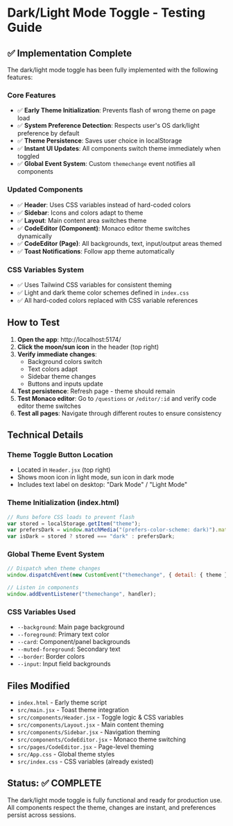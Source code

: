 # Dark/Light Mode Toggle - Testing Guide

## ✅ Implementation Complete

The dark/light mode toggle has been fully implemented with the following features:

### Core Features

- ✅ **Early Theme Initialization**: Prevents flash of wrong theme on page load
- ✅ **System Preference Detection**: Respects user's OS dark/light preference by default
- ✅ **Theme Persistence**: Saves user choice in localStorage
- ✅ **Instant UI Updates**: All components switch theme immediately when toggled
- ✅ **Global Event System**: Custom `themechange` event notifies all components

### Updated Components

- ✅ **Header**: Uses CSS variables instead of hard-coded colors
- ✅ **Sidebar**: Icons and colors adapt to theme
- ✅ **Layout**: Main content area switches theme
- ✅ **CodeEditor (Component)**: Monaco editor theme switches dynamically
- ✅ **CodeEditor (Page)**: All backgrounds, text, input/output areas themed
- ✅ **Toast Notifications**: Follow app theme automatically

### CSS Variables System

- ✅ Uses Tailwind CSS variables for consistent theming
- ✅ Light and dark theme color schemes defined in `index.css`
- ✅ All hard-coded colors replaced with CSS variable references

## How to Test

1. **Open the app**: http://localhost:5174/
2. **Click the moon/sun icon** in the header (top right)
3. **Verify immediate changes**:
   - Background colors switch
   - Text colors adapt
   - Sidebar theme changes
   - Buttons and inputs update
4. **Test persistence**: Refresh page - theme should remain
5. **Test Monaco editor**: Go to `/questions` or `/editor/:id` and verify code editor theme switches
6. **Test all pages**: Navigate through different routes to ensure consistency

## Technical Details

### Theme Toggle Button Location

- Located in `Header.jsx` (top right)
- Shows moon icon in light mode, sun icon in dark mode
- Includes text label on desktop: "Dark Mode" / "Light Mode"

### Theme Initialization (index.html)

```javascript
// Runs before CSS loads to prevent flash
var stored = localStorage.getItem("theme");
var prefersDark = window.matchMedia("(prefers-color-scheme: dark)").matches;
var isDark = stored ? stored === "dark" : prefersDark;
```

### Global Theme Event System

```javascript
// Dispatch when theme changes
window.dispatchEvent(new CustomEvent("themechange", { detail: { theme } }));

// Listen in components
window.addEventListener("themechange", handler);
```

### CSS Variables Used

- `--background`: Main page background
- `--foreground`: Primary text color
- `--card`: Component/panel backgrounds
- `--muted-foreground`: Secondary text
- `--border`: Border colors
- `--input`: Input field backgrounds

## Files Modified

- `index.html` - Early theme script
- `src/main.jsx` - Toast theme integration
- `src/components/Header.jsx` - Toggle logic & CSS variables
- `src/components/Layout.jsx` - Main content theming
- `src/components/Sidebar.jsx` - Navigation theming
- `src/components/CodeEditor.jsx` - Monaco theme switching
- `src/pages/CodeEditor.jsx` - Page-level theming
- `src/App.css` - Global theme styles
- `src/index.css` - CSS variables (already existed)

## Status: ✅ COMPLETE

The dark/light mode toggle is fully functional and ready for production use. All components respect the theme, changes are instant, and preferences persist across sessions.
